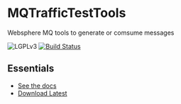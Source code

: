 # MQTrafficTestTools
Websphere MQ tools to generate or comsume messages


![LGPLv3](https://img.shields.io/badge/Licence-LGPLv3-green.svg)
[![Build Status](https://travis-ci.org/dubasdey/MQTrafficTestTools.svg)](https://travis-ci.org/dubasdey/MQTrafficTestTools)



Essentials
----------

* [See the docs](https://github.com/dubasdey/MQTrafficTestTools/wiki)
* [Download Latest](https://github.com/dubasdey/MQTrafficTestTools/releases)
